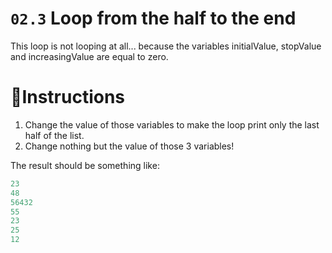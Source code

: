 
# `02.3` Loop from the half to the end


This loop is not looping at all... because the variables initialValue, stopValue and increasingValue are equal to zero.

# 📝Instructions
1. Change the value of those variables to make the loop print only the last half of the list.
2. Change nothing but the value of those 3 variables!

The result should be something like:

```py
23
48
56432
55
23
25
12
```